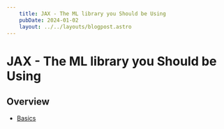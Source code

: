 ```yaml
---
    title: JAX - The ML library you Should be Using
    pubDate: 2024-01-02
    layout: ../../layouts/blogpost.astro
---
```


# JAX - The ML library you Should be Using

## Overview

- [Basics](jax/basics)
